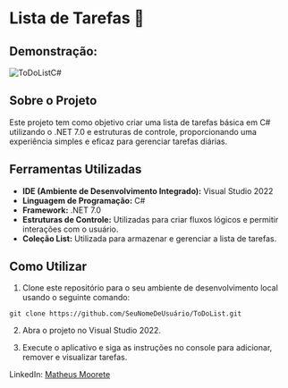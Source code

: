 # Lista de Tarefas :page_with_curl:

## Demonstração:
![ToDoListC#](https://github.com/MatheusMoorete/ToDoList/assets/128860497/ba5d5236-63e2-4a2a-b458-f5857d31861b)

## Sobre o Projeto
Este projeto tem como objetivo criar uma lista de tarefas básica em C# utilizando o .NET 7.0 e estruturas de controle, proporcionando uma experiência simples e eficaz para gerenciar tarefas diárias.

## Ferramentas Utilizadas
- **IDE (Ambiente de Desenvolvimento Integrado):** Visual Studio 2022
- **Linguagem de Programação:** C#
- **Framework:** .NET 7.0
- **Estruturas de Controle:** Utilizadas para criar fluxos lógicos e permitir interações com o usuário.
- **Coleção List:** Utilizada para armazenar e gerenciar a lista de tarefas.

## Como Utilizar
1. Clone este repositório para o seu ambiente de desenvolvimento local usando o seguinte comando:
```
git clone https://github.com/SeuNomeDeUsuário/ToDoList.git
```

2. Abra o projeto no Visual Studio 2022.

3. Execute o aplicativo e siga as instruções no console para adicionar, remover e visualizar tarefas.

LinkedIn: [Matheus Moorete](https://www.linkedin.com/in/matheus-moorete/)
